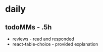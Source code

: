 # daily

## todoMMs - .5h
* reviews - read and responded
* react-table-choice - provided explanation